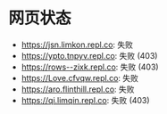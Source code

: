 # 网页状态
- https://jsn.limkon.repl.co: 失败
- https://ypto.tnpyv.repl.co: 失败 (403)
- https://rows--zixk.repl.co: 失败 (403)
- https://Love.cfvqw.repl.co: 失败
- https://aro.flinthill.repl.co: 失败
- https://qi.limqin.repl.co: 失败 (403)
